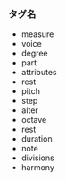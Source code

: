 ### タグ名

- measure
- voice
- degree
- part
- attributes
- rest
- pitch
- step
- alter
- octave
- rest
- duration
- note
- divisions
- harmony

